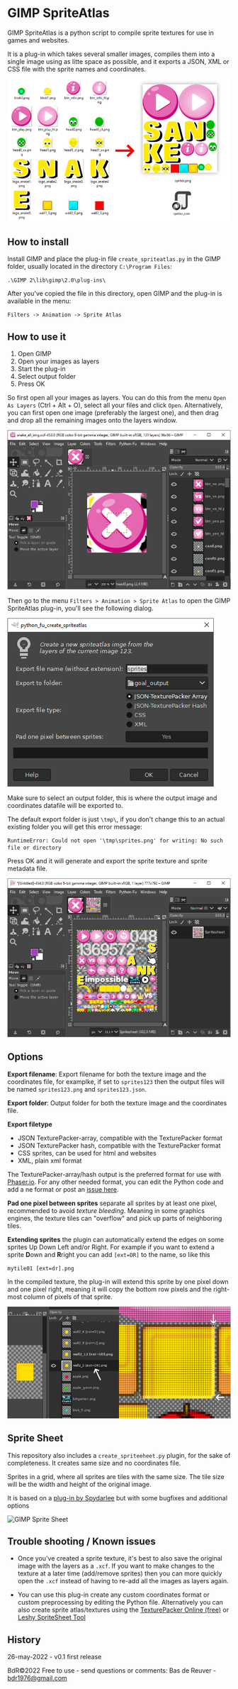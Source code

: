 GIMP SpriteAtlas
================

GIMP SpriteAtlas is a python script to compile sprite textures for use in games and websites.

It is a plug-in which takes several smaller images, compiles them into a single image
using as litte space as possible, and it exports a JSON, XML or CSS file with the sprite names and coordinates.

![GIMP Sprite Atlas plug-in summary](/spriteatlas_summary.png?raw=true "GIMP Sprite Atlas plug-in summary")

How to install
-------------
Install GIMP and place the plug-in file `create_spriteatlas.py` in the GIMP folder,
usually located in the directory `C:\Program Files`:

	.\GIMP 2\lib\gimp\2.0\plug-ins\

After you've copied the file in this directory, open GIMP and the plug-in is available in the menu:

	Filters -> Animation -> Sprite Atlas

How to use it
-------------

1. Open GIMP
2. Open your images as layers
3. Start the plug-in
4. Select output folder
5. Press OK

So first open all your images as layers. You can do this from the menu `Open As Layers`
(Ctrl + Alt + O), select all your files and click `Open`.
Alternatively, you can first open one image (preferably the largest one),
and then drag and drop all the remaining images onto the layers window.

![GIMP Sprite Atlas plug-in how to use 1](/gimp_screenshot1.png?raw=true "GIMP Sprite Atlas plug-in how to use 1")

Then go to the menu `Filters > Animation > Sprite Atlas` to open the GIMP SpriteAtlas plug-in, you'll see the following dialog.

![GIMP Sprite Atlas plug-in how to use 1](/gimp_screenshot2.png?raw=true "GIMP Sprite Atlas plug-in how to use 2")

Make sure to select an output folder, this is where the output image and coordinates datafile will be exported to.

The default export folder is just `\tmp\`, if you don't change this to an actual existing folder you will get this error message:

	RuntimeError: Could not open '\tmp\sprites.png' for writing: No such file or directory

Press OK and it will generate and export the sprite texture and sprite metadata file.

![GIMP Sprite Atlas plug-in how to use 1](/gimp_screenshot3.png?raw=true "GIMP Sprite Atlas plug-in how to use 3")

Options
-------

**Export filename**: Export filename for both the texture image and the coordinates file,
for examplke, if set to `sprites123` then the output files will be named `sprites123.png` and `sprites123.json`.

**Export folder**: Output folder for both the texture image and the coordinates file.

**Export filetype**

* JSON TexturePacker-array, compatible with the TexturePacker format
* JSON TexturePacker hash, compatible with the TexturePacker format
* CSS sprites, can be used for html and websites
* XML, plain xml format

The TexturePacker-array/hash output is the preferred format for use with [Phaser.io](https://phaser.io/).
For any other needed format, you can edit the Python code and add a ne format or post an [issue here](https://github.com/BdR76/GIMPSpriteAtlas/issues).

**Pad one pixel between sprites** separate all sprites by at least one pixel, recommended to avoid *texture bleeding*.
Meaning in some graphics engines, the texture tiles can "overflow" and pick up parts of neighboring tiles.

**Extending sprites** the plugin can automatically extend the edges on some sprites Up Down Left and/or Right.
For example if you want to extend a sprite **D**own and **R**right you can add `[ext=DR]` to the name, so like this

	mytile01 [ext=dr].png

In the compiled texture, the plug-in will extend this sprite by one pixel down and one pixel right,
meaning it will copy the bottom row pixels and the right-most column of pixels of that sprite.

![GIMP Sprite Atlas plug-in extend edges](/spriteatlas_extend.png?raw=true "GIMP Sprite Atlas plug-in extend edges")

Sprite Sheet
------------
This repository also includes a `create_spriteeheet.py` plugin, for the sake of completeness.
It creates same size and no coordinates file.

Sprites in a grid, where all sprites are tiles with the same size.
The tile size will be the width and height of the original image.

It is based on a [plug-in by Spydarlee](https://github.com/Spydarlee/scripts/tree/master/GIMP)
but with some bugfixes and additional options

![GIMP Sprite Sheet](/spriteatlas_spritesheet.png?raw=true "GIMP Sprite Sheet")

Trouble shooting / Known issues
-------------------------------
* Once you've created a sprite texture, it's best to also save the original image with the layers as a `.xcf`.
If you want to make changes to the texture at a later time (add/remove sprites)
then you can more quickly open the `.xcf` instead of having to re-add all the images as layers again.

* You can use this plug-in create any custom coordinates format or custom preprocessing
by editing the Python file.
Alternatively you can also create sprite atlas/textures using the 
[TexturePacker Online (free)](https://www.codeandweb.com/tp-online)
or [Leshy SpriteSheet Tool](https://www.leshylabs.com/apps/sstool/)

History
-------
26-may-2022 - v0.1 first release  

BdR©2022 Free to use - send questions or comments: Bas de Reuver - bdr1976@gmail.com
